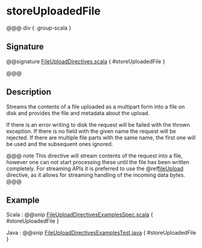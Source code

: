 <a id="storeuploadedfile"></a>
# storeUploadedFile

@@@ div { .group-scala }
## Signature

@@signature [FileUploadDirectives.scala](/http/src/main/scala/org/apache/pekko/http/scaladsl/server/directives/FileUploadDirectives.scala) { #storeUploadedFile }

@@@

## Description

Streams the contents of a file uploaded as a multipart form into a file on disk and provides the file and
metadata about the upload.

If there is an error writing to disk the request will be failed with the thrown exception. If there is no field
with the given name the request will be rejected. If there are multiple file parts with the same name, the first
one will be used and the subsequent ones ignored.

@@@ note
This directive will stream contents of the request into a file, however one can not start processing these
until the file has been written completely. For streaming APIs it is preferred to use the @ref[fileUpload](fileUpload.md#fileupload)
directive, as it allows for streaming handling of the incoming data bytes.
@@@

## Example

Scala
:  @@snip [FileUploadDirectivesExamplesSpec.scala](/docs/src/test/scala/docs/http/scaladsl/server/directives/FileUploadDirectivesExamplesSpec.scala) { #storeUploadedFile }

Java
:  @@snip [FileUploadDirectivesExamplesTest.java](/docs/src/test/java/docs/http/javadsl/server/directives/FileUploadDirectivesExamplesTest.java) { #storeUploadedFile }
